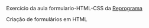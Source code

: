 Exercício da aula formulario-HTML-CSS da [Reprograma](https://github.com/reprograma)

Criação de formulários em HTML
